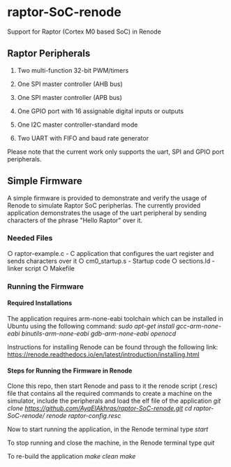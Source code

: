 # raptor-SoC-renode
Support for Raptor (Cortex M0 based SoC) in Renode 

## Raptor Peripherals

1. Two multi-function 32-bit PWM/timers

2. One SPI master controller (AHB bus)

3. One SPI master controller (APB bus)

4. One GPIO port with 16 assignable digital inputs or outputs

5. One I2C master controller-standard mode

6. Two UART with FIFO and baud rate generator

Please note that the current work only supports the uart, SPI and GPIO port peripherals.

## Simple Firmware
A simple firmware is provided to demonstrate and verify the usage of Renode to simulate Raptor SoC peripherlas. The currently provided application demonstrates the usage of the uart peripheral by sending characters of the phrase "Hello Raptor" over it.

### Needed Files
○ raptor-example.c - C application that configures the uart register and sends characters over it
○ cm0_startup.s - Startup code
○ sections.ld - linker script
○ Makefile

### Running the Firmware

#### Required Installations
The application requires arm-none-eabi toolchain which can be installed in Ubuntu using the following command:
    *sudo apt-get install gcc-arm-none-eabi binutils-arm-none-eabi gdb-arm-none-eabi openocd*
    
Instructions for installing Renode can be found through the following link:
    https://renode.readthedocs.io/en/latest/introduction/installing.html

  
#### Steps for Running the Firmware in Renode
Clone this repo, then start Renode and pass to it the renode script (.resc) file that contains all the required commands to create a machine on the simulator, include the peripherals and load the elf file of the application
    *git clone https://github.com/AyaElAkhras/raptor-SoC-renode.git*
    *cd raptor-SoC-renode/*
    *renode raptor-config.resc*

Now to start running the application, in the Renode terminal type
    *start*

To stop running and close the machine, in the Renode terminal type
    *quit*

To re-build the application
    *make clean*
    *make*
